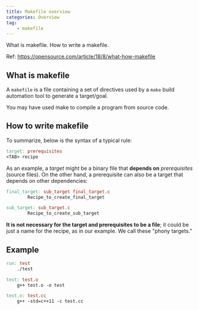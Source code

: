 ```yaml
---
title: Makefile overview
categories: Overview
tag:
    - makefile
---
```


What is makefile. How to write a makefile.

Ref: https://opensource.com/article/18/8/what-how-makefile

## What is makefile

A `makefile` is a file containing a set of directives used by a `make` build automation tool to generate a target/goal.

You may have used make to compile a program from source code.

## How to write makefile

To summarize, below is the syntax of a typical rule:

```makefile
target: prerequisites
<TAB> recipe
```

As an example, a _target_ might be a binary file that **depends on** _prerequisites_ (source files). On the other hand, a prerequisite can also be a target that depends on other dependencies:

```makefile
final_target: sub_target final_target.c
        Recipe_to_create_final_target

sub_target: sub_target.c
        Recipe_to_create_sub_target
```

**It is not necessary for the target and prerequisites to be a file**; it could be just a name for the recipe, as in our example. We call these "phony targets."

## Example

```makefile
run: test
	./test

test: test.o
	g++ test.o -o test

test.o: test.cc
	g++ -std=c++11 -c test.cc
```
